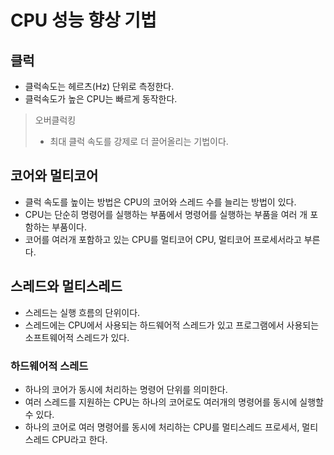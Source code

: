 # CPU 성능 향상 기법

## 클럭

- 클럭속도는 헤르츠(Hz) 단위로 측정한다.
- 클럭속도가 높은 CPU는 빠르게 동작한다.

> 오버클럭킹
>
> - 최대 클럭 속도를 강제로 더 끌어올리는 기법이다.

## 코어와 멀티코어

- 클럭 속도를 높이는 방법은 CPU의 코어와 스레드 수를 늘리는 방법이 있다.
- CPU는 단순히 명령어를 실행하는 부품에서 명령어를 실행하는 부품을 여러 개 포함하는 부품이다.
- 코어를 여러개 포함하고 있는 CPU를 멀티코어 CPU, 멀티코어 프로세서라고 부른다.

## 스레드와 멀티스레드

- 스레드는 실행 흐름의 단위이다.
- 스레드에는 CPU에서 사용되는 하드웨어적 스레드가 있고 프로그램에서 사용되는 소프트웨어적 스레드가 있다.

### 하드웨어적 스레드

- 하나의 코어가 동시에 처리하는 명령어 단위를 의미한다.
- 여러 스레드를 지원하는 CPU는 하나의 코어로도 여러개의 명령어를 동시에 실행할 수 있다.
- 하나의 코어로 여러 명령어를 동시에 처리하는 CPU를 멀티스레드 프로세서, 멀티스레드 CPU라고 한다.

